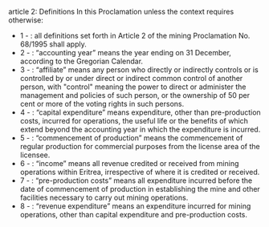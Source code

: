 article 2: Definitions 
In this Proclamation unless the context requires otherwise:  
<ul>
			<li>1 - : all definitions set forth in Article 2 of the mining Proclamation No. 68&#x2F;1995 shall apply.<ul>
			</ul></li>			<li>2 - : “accounting year” means the year ending on 31 December, according to the Gregorian Calendar. <ul>
			</ul></li>			<li>3 - : “affiliate” means any person who directly or indirectly controls or is controlled by or under direct or indirect common control of another person, with &quot;control&quot; meaning the power to direct or administer the management and policies of such person, or the ownership of 50 per cent or more of the voting rights in such persons.  <ul>
			</ul></li>			<li>4 - : “capital expenditure” means expenditure, other than pre-production costs, incurred for operations, the useful life or the benefits of which extend beyond the accounting year in which the expenditure is incurred.<ul>
			</ul></li>			<li>5 - : “commencement of production” means the commencement of regular production for commercial purposes from the license area of the licensee.  <ul>
			</ul></li>			<li>6 - : “income” means all revenue credited or received from mining operations within Eritrea, irrespective of where it is credited or received.  <ul>
			</ul></li>			<li>7 - : “pre-production costs” means all expenditure incurred before the date of commencement of production in establishing the mine and other facilities necessary to carry out mining operations.  <ul>
			</ul></li>			<li>8 - : “revenue expenditure” means an expenditure incurred for mining operations, other than capital expenditure and pre-production costs.<ul>
			</ul></li></ul>